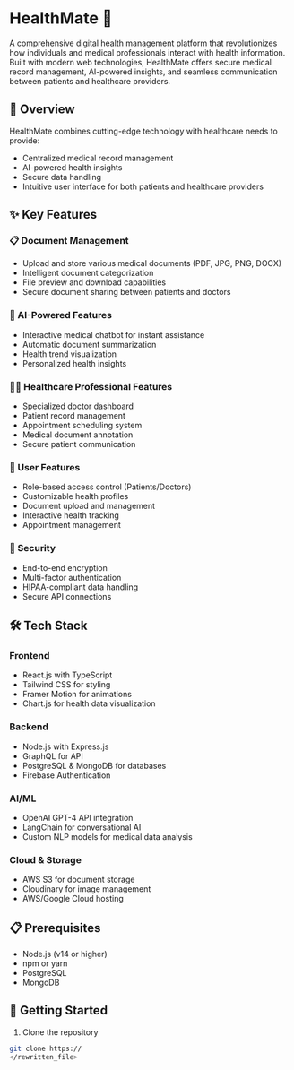 # HealthMate 🏥

A comprehensive digital health management platform that revolutionizes how individuals and medical professionals interact with health information. Built with modern web technologies, HealthMate offers secure medical record management, AI-powered insights, and seamless communication between patients and healthcare providers.

## 🌟 Overview

HealthMate combines cutting-edge technology with healthcare needs to provide:
- Centralized medical record management
- AI-powered health insights
- Secure data handling
- Intuitive user interface for both patients and healthcare providers

## ✨ Key Features

### 📋 Document Management
- Upload and store various medical documents (PDF, JPG, PNG, DOCX)
- Intelligent document categorization
- File preview and download capabilities
- Secure document sharing between patients and doctors

### 🤖 AI-Powered Features
- Interactive medical chatbot for instant assistance
- Automatic document summarization
- Health trend visualization
- Personalized health insights

### 👨‍⚕️ Healthcare Professional Features
- Specialized doctor dashboard
- Patient record management
- Appointment scheduling system
- Medical document annotation
- Secure patient communication

### 👤 User Features
- Role-based access control (Patients/Doctors)
- Customizable health profiles
- Document upload and management
- Interactive health tracking
- Appointment management

### 🔐 Security
- End-to-end encryption
- Multi-factor authentication
- HIPAA-compliant data handling
- Secure API connections

## 🛠️ Tech Stack

### Frontend
- React.js with TypeScript
- Tailwind CSS for styling
- Framer Motion for animations
- Chart.js for health data visualization

### Backend
- Node.js with Express.js
- GraphQL for API
- PostgreSQL & MongoDB for databases
- Firebase Authentication

### AI/ML
- OpenAI GPT-4 API integration
- LangChain for conversational AI
- Custom NLP models for medical data analysis

### Cloud & Storage
- AWS S3 for document storage
- Cloudinary for image management
- AWS/Google Cloud hosting

## 📋 Prerequisites

- Node.js (v14 or higher)
- npm or yarn
- PostgreSQL
- MongoDB

## 🚀 Getting Started

1. Clone the repository

```bash
git clone https://
</rewritten_file>
